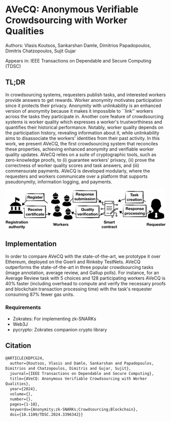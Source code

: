 # AVeCQ: Anonymous Verifiable Crowdsourcing with Worker Qualities

Authors: Vlasis Koutsos, Sankarshan Damle, Dimitrios Papadopoulos, Dimitris Chatzopoulos, Sujit Gujar

Appears in: IEEE Transactions on Dependable and Secure Computing (TDSC) 

## TL;DR

In crowdsourcing systems, requesters publish tasks, and interested workers provide answers to get rewards. Worker anonymity motivates participation since it protects their privacy. Anonymity with unlinkability is an enhanced version of anonymity because it makes it impossible to ``link'' workers across the tasks they participate in. Another core feature of crowdsourcing systems is worker quality which expresses a worker's trustworthiness and quantifies their historical performance. Notably, worker quality depends on the participation history, revealing information about it, while unlinkability aims to disassociate the workers' identities from their past activity. In this work, we present AVeCQ, the first crowdsourcing system that reconciles these properties, achieving enhanced anonymity and verifiable worker quality updates. AVeCQ relies on a suite of cryptographic tools, such as zero-knowledge proofs, to (i) guarantee workers' privacy, (ii) prove the correctness of worker quality scores and task answers, and (iii) commensurate payments. AVeCQ is developed modularly, where the requesters and workers communicate over a platform that supports pseudonymity, information logging, and payments.

![AVeCQ](Paper/AVeCQ.png) 

## Implementation

In order to compare AVeCQ with the state-of-the-art, we prototype it over Ethereum, deployed on the Goerli and Rinkeby TestNets. AVeCQ outperforms the state-of-the-art in three popular crowdsourcing tasks (image annotation, average review, and Gallup polls). For instance, for an Average Review task with 5 choices and 128 participating workers AVeCQ is 40\% faster (including overhead to compute and verify the necessary proofs and blockchain transaction processing time) with the task's requester consuming 87\% fewer gas units.

### Requirements
- Zokrates: For implementing zk-SNARKs
- Web3J
- pycrypto: Zokrates companion crypto library

## Citation
```
@ARTICLE{KDPCG24,
  author={Koutsos, Vlasis and Damle, Sankarshan and Papadopoulos, Dimitrios and Chatzopoulos, Dimitris and Gujar, Sujit},
  journal={IEEE Transactions on Dependable and Secure Computing}, 
  title={AVeCQ: Anonymous Verifiable Crowdsourcing with Worker Qualities}, 
  year={2024},
  volume={},
  number={},
  pages={1-18},
  keywords={Anonymity;zk-SNARKs;Crowdsourcing;Blockchain},
  doi={10.1109/TDSC.2024.3396342}}
```
